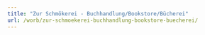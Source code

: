 ```yaml
---
title: "Zur Schmökerei - Buchhandlung/Bookstore/Bücherei"
url: /worb/zur-schmoekerei-buchhandlung-bookstore-buecherei/
---
```


